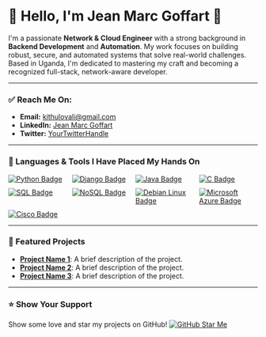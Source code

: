 # 🌟 Hello, I'm Jean Marc Goffart 🌟

I'm a passionate **Network & Cloud Engineer** with a strong background in **Backend Development** and **Automation**. My work focuses on building robust, secure, and automated systems that solve real-world challenges. Based in Uganda, I'm dedicated to mastering my craft and becoming a recognized full-stack, network-aware developer.

---

### ✅ Reach Me On:

- **Email:** [kithulovali@gmail.com](mailto:kithulovali@gmail.com)
- **LinkedIn:** [Jean Marc Goffart](https://linkedin.com/in/jean-marc-goffart-6240b132a)
- **Twitter:** [YourTwitterHandle](https://twitter.com/YourTwitterHandle)

---

### 🧠 Languages & Tools I Have Placed My Hands On

<div style="display: grid; grid-template-columns: repeat(4, minmax(0, 1fr)); gap: 10px; margin-top: 15px;">
  <a href="https://www.python.org" target="_blank">
    <img src="https://img.shields.io/badge/Python-3776AB?style=for-the-badge&logo=python&logoColor=white" alt="Python Badge">
  </a>
  <a href="https://www.djangoproject.com/" target="_blank">
    <img src="https://img.shields.io/badge/Django-092E20?style=for-the-badge&logo=django&logoColor=white" alt="Django Badge">
  </a>
  <a href="https://www.java.com/" target="_blank">
    <img src="https://img.shields.io/badge/Java-007396?style=for-the-badge&logo=java&logoColor=white" alt="Java Badge">
  </a>
  <a href="https://en.wikipedia.org/wiki/C_(programming_language)" target="_blank">
    <img src="https://img.shields.io/badge/C-A8B9CC?style=for-the-badge&logo=c&logoColor=white" alt="C Badge">
  </a>
  <a href="https://www.mysql.com/" target="_blank">
    <img src="https://img.shields.io/badge/SQL-4479A1?style=for-the-badge&logo=sqlite&logoColor=white" alt="SQL Badge">
  </a>
  <a href="https://www.mongodb.com/" target="_blank">
    <img src="https://img.shields.io/badge/NoSQL-47A248?style=for-the-badge&logo=mongodb&logoColor=white" alt="NoSQL Badge">
  </a>
  <a href="https://www.debian.org/" target="_blank">
    <img src="https://img.shields.io/badge/Linux%20(Debian)-A81D33?style=for-the-badge&logo=debian&logoColor=white" alt="Debian Linux Badge">
  </a>
  <a href="https://azure.microsoft.com/en-us/" target="_blank">
    <img src="https://img.shields.io/badge/Azure-0078D4?style=for-the-badge&logo=azure-devops&logoColor=white" alt="Microsoft Azure Badge">
  </a>
  <a href="https://www.cisco.com/" target="_blank">
    <img src="https://img.shields.io/badge/Cisco-1BA0D7?style=for-the-badge&logo=cisco&logoColor=white" alt="Cisco Badge">
  </a>
</div>

---

### 🚀 Featured Projects

- [**Project Name 1**](https://github.com/your-username/project-1-repo): A brief description of the project.
- [**Project Name 2**](https://github.com/your-username/project-2-repo): A brief description of the project.
- [**Project Name 3**](https://github.com/your-username/project-3-repo): A brief description of the project.

---

### ⭐ Show Your Support

Show some love and star my projects on GitHub!
[<img src="https://img.shields.io/badge/GitHub-Star%20Me-black?style=for-the-badge&logo=github&logoColor=white" alt="GitHub Star Me">](https://github.com/your-username?tab=repositories)
